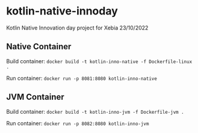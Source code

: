 # kotlin-native-innoday
Kotlin Native Innovation day project for Xebia 23/10/2022

## Native Container

Build container:
`docker build -t kotlin-inno-native -f Dockerfile-linux .`

Run container:
`docker run -p 8081:8080 kotlin-inno-native`

## JVM Container

Build container:
`docker build -t kotlin-inno-jvm -f Dockerfile-jvm .`

Run container:
`docker run -p 8082:8080 kotlin-inno-jvm`